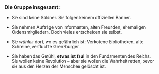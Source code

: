 
### **Die Gruppe insgesamt**:

- Sie sind keine Söldner. Sie folgen keinem offiziellen Banner.
    
- Sie nehmen Aufträge von Informanten, alten Freunden, ehemaligen Ordensmitgliedern. Doch vieles entscheiden sie selbst.
    
- Sie _wühlen_ dort, wo es gefährlich ist: Verbotene Bibliotheken, alte Schreine, verfluchte Grenzburgen.
    
- Sie haben das Gefühl, **etwas ist faul** in den Fundamenten des Reichs. Sie wollen keine Revolution – aber sie wollen die Wahrheit retten, bevor sie aus den Herzen der Menschen gelöscht ist.